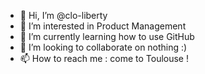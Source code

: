 - 👋 Hi, I’m @clo-liberty
- 👀 I’m interested in Product Management
- 🌱 I’m currently learning how to use GitHub
- 💞️ I’m looking to collaborate on nothing :)
- 📫 How to reach me : come to Toulouse !

<!---
clo-liberty/clo-liberty is a ✨ special ✨ repository because its `README.md` (this file) appears on your GitHub profile.
You can click the Preview link to take a look at your changes.
--->
